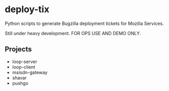 deploy-tix
=============

Python scripts to generate Bugzilla deployment tickets for Mozilla Services.

Still under heavy development. FOR OPS USE AND DEMO ONLY.

## Projects
 * loop-server
 * loop-client
 * msisdn-gateway
 * shavar
 * pushgo
